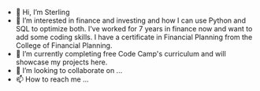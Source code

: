 - 👋 Hi, I’m Sterling
- 👀 I’m interested in finance and investing and how I can use Python and SQL to optimize both. I've worked for 7 years in finance now and want to add some coding skills. I have a certificate in Financial Planning from the College of Financial Planning.
- 🌱 I’m currently completing free Code Camp's curriculum and will showcase my projects here.
- 💞️ I’m looking to collaborate on ...
- 📫 How to reach me ...

<!---
BruceWayne16/BruceWayne16 is a ✨ special ✨ repository because its `README.md` (this file) appears on your GitHub profile.
You can click the Preview link to take a look at your changes.
--->
